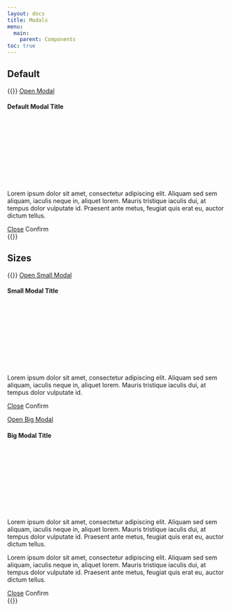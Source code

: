```yaml
---
layout: docs
title: Modals
menu:
  main:
    parent: Components
toc: true
---
```


## Default

{{<example>}}
<a class="btn" href="#modal">Open Modal</a>

<div id="modal" class="modal">
  <a class="modal-overlay" href="#"></a>
  <div class="modal-container">
    <div class="modal-header">
      <h4 class="modal-title">Default Modal Title</h4>
      <a class="modal-close" href="#">
        <svg class="icon">
          <use xlink:href="/assets/icons/feather.svg#x"/>
        </svg>
      </a>
    </div>
    <div class="modal-body">
      <p>
        Lorem ipsum dolor sit amet, consectetur adipiscing elit. Aliquam sed sem aliquam, iaculis neque in, aliquet lorem. Mauris tristique iaculis dui, at tempus dolor vulputate id. Praesent ante metus, feugiat quis erat eu, auctor dictum tellus.
      </p>
    </div>
    <div class="modal-footer">
      <a href="#" class="btn btn-clear">Close</a>
      <a class="btn">Confirm</a>
    </div>
  </div>
</div>
{{</example>}}

## Sizes

{{<example>}}
<a class="btn" href="#modal-small">Open Small Modal</a>

<div id="modal-small" class="modal modal-small">
  <a class="modal-overlay" href="#"></a>
  <div class="modal-container">
    <div class="modal-header">
      <h4 class="modal-title">Small Modal Title</h4>
      <a class="modal-close" href="#">
        <svg class="icon">
          <use xlink:href="/assets/icons/feather.svg#x"/>
        </svg>
      </a>
    </div>
    <div class="modal-body">
      <p>
        Lorem ipsum dolor sit amet, consectetur adipiscing elit. Aliquam sed sem aliquam, iaculis neque in, aliquet lorem. Mauris tristique iaculis dui, at tempus dolor vulputate id.
      </p>
    </div>
    <div class="modal-footer">
      <a href="#" class="btn btn-clear">Close</a>
      <a class="btn">Confirm</a>
    </div>
  </div>
</div>

<a class="btn" href="#modal-big">Open Big Modal</a>

<div id="modal-big" class="modal modal-big">
  <a class="modal-overlay" href="#"></a>
  <div class="modal-container">
    <div class="modal-header">
      <h4 class="modal-title">Big Modal Title</h4>
      <a class="modal-close" href="#">
        <svg class="icon">
          <use xlink:href="/assets/icons/feather.svg#x"/>
        </svg>
      </a>
    </div>
    <div class="modal-body">
      <p>
        Lorem ipsum dolor sit amet, consectetur adipiscing elit. Aliquam sed sem aliquam, iaculis neque in, aliquet lorem. Mauris tristique iaculis dui, at tempus dolor vulputate id. Praesent ante metus, feugiat quis erat eu, auctor dictum tellus.
      </p>
      <p>
        Lorem ipsum dolor sit amet, consectetur adipiscing elit. Aliquam sed sem aliquam, iaculis neque in, aliquet lorem. Mauris tristique iaculis dui, at tempus dolor vulputate id. Praesent ante metus, feugiat quis erat eu, auctor dictum tellus.
      </p>
    </div>
    <div class="modal-footer">
      <a href="#" class="btn btn-clear">Close</a>
      <a class="btn">Confirm</a>
    </div>
  </div>
</div>
{{</example>}}
